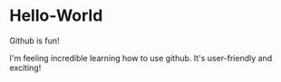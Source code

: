 # Hello-World
Github is fun!

I'm feeling incredible learning how to use github. It's user-friendly and exciting!
